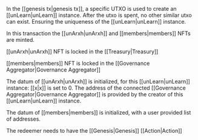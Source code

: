 In the [[genesis tx|genesis tx]], a specific UTXO is used to create an [[unLearn|unLearn]] instance. After the utxo is spent, no other similar utxo can exist. Ensuring the uniqueness of the [[unLearn|unLearn]] instance.

In this transaction the [[unArxh|unArxh]] and [[members|members]] NFTs are minted.

[[unArxh|unArxh]] NFT is locked in the [[Treasury|Treasury]]

[[members|members]] NFT is locked in the [[Governance Aggregator|Governance Aggregator]]

The datum of [[unArxh|unArxh]] is initialized, for this [[unLearn|unLearn]] instance:
	[[x|x]] is set to 0.
	The address of the connected [[Governance Aggregator|Governance Aggregator]] is provided by the creator of this [[unLearn|unLearn]] instance.

The datum of [[members|members]] is initialized, with a user provided list of addresses.

The redeemer needs to have the [[Genesis|Genesis]] [[Action|Action]] 